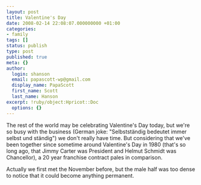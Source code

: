 ```yaml
---
layout: post
title: Valentine's Day
date: 2008-02-14 22:08:07.000000000 +01:00
categories:
- family
tags: []
status: publish
type: post
published: true
meta: {}
author:
  login: shanson
  email: papascott-wp@gmail.com
  display_name: PapaScott
  first_name: Scott
  last_name: Hanson
excerpt: !ruby/object:Hpricot::Doc
  options: {}
---
```

<p>The rest of the world may be celebrating Valentine's Day today, but we're so busy with the business (German joke: "Selbstst&auml;ndig bedeutet immer selbst und st&auml;ndig") we don't really have time. But considering that we've been together since sometime around Valentine's Day in 1980 (that's so long ago, that Jimmy Carter was President and Helmut Schmidt was Chancellor), a 20 year franchise contract pales in comparison.</p>
<p>Actually we first met the November before, but the male half was too dense to notice that it could become anything permanent.</p>
